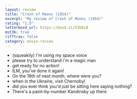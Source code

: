 ```yaml
---
layout: review
title: "Crash of Moons (1954)"
excerpt: "My review of Crash of Moons (1954)"
rating: "1.5"
letterboxd_url: https://boxd.it/53bbLB
mst3k: true
rifftrax: false
category: movie-review
---
```


- (squeakily) I'm using my space voice
- please try to understand i'm a magic man
- get ready for no action!
- ILM, you've done it again!
- On the 19th of next month, where were you?
- when in the Ukraine, visit Chernobyl
- did you ever think you'd just be sitting here saying nothing?
- There's a paint-by-number Kandinsky up there
